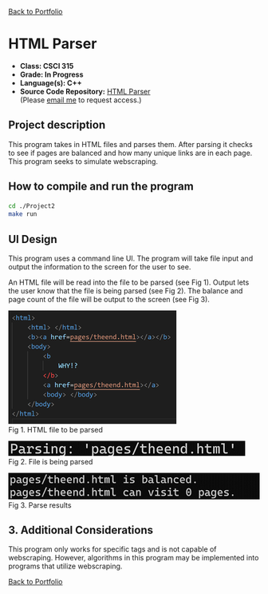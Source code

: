 [Back to Portfolio](./)

 HTML Parser
===============

-   **Class: CSCI 315** 
-   **Grade: In Progress** 
-   **Language(s): C++** 
-   **Source Code Repository:** [ HTML Parser](https://github.com/JoeKauf/csci-315-spring-2022/tree/master/project2)  
    (Please [email me](mailto:example@csustudent.net?subject=GitHub%20Access) to request access.)

## Project description

This program takes in HTML files and parses them. After parsing it checks to see if pages are balanced and how many unique links are in each page. This program seeks to simulate webscraping.

## How to compile and run the program

```bash
cd ./Project2
make run
```

## UI Design

This program uses a command line UI. The program will take file input and output the information to the screen for the user to see.

An HTML file will be read into the file to be parsed (see Fig 1). Output lets the user know that the file is being parsed (see Fig 2). The balance and page count of the file will be output to the screen (see Fig 3).

![screenshot](images/HTML.png)  
Fig 1. HTML file to be parsed

![screenshot](images/End.png)  
Fig 2. File is being parsed

![screenshot](images/ParsingEnd.png)  
Fig 3. Parse results

## 3. Additional Considerations

This program only works for specific tags and is not capable of webscraping. However, algorithms in this program may be implemented into programs that utilize webscraping.


[Back to Portfolio](./)
